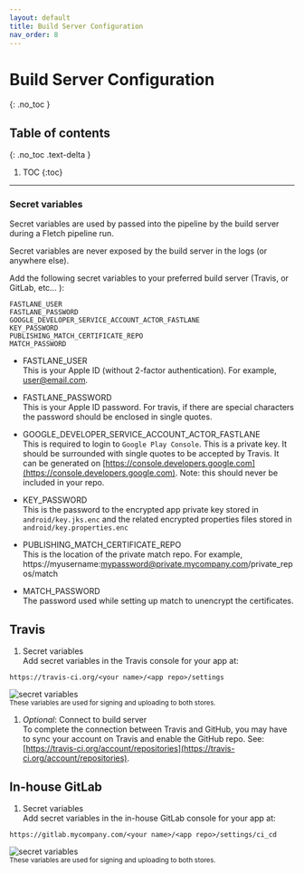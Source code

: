 ```yaml
---
layout: default
title: Build Server Configuration
nav_order: 8
---
```


# Build Server Configuration
{: .no_toc }

## Table of contents
{: .no_toc .text-delta }

1. TOC
{:toc}

---

### Secret variables 
Secret variables are used by passed into the pipeline by the build server during a Fletch pipeline run. 

Secret variables are never exposed by the build server in the logs (or anywhere else).
 
Add the following secret variables to your preferred build server (Travis, or GitLab, etc... ):

```
FASTLANE_USER
FASTLANE_PASSWORD
GOOGLE_DEVELOPER_SERVICE_ACCOUNT_ACTOR_FASTLANE
KEY_PASSWORD
PUBLISHING_MATCH_CERTIFICATE_REPO
MATCH_PASSWORD
```
    
* FASTLANE_USER  
This is your Apple ID (without 2-factor authentication). For example, user@email.com.
    
* FASTLANE_PASSWORD  
This is your Apple ID password. For travis, if there are special characters the password should be enclosed in single quotes.
        
* GOOGLE_DEVELOPER_SERVICE_ACCOUNT_ACTOR_FASTLANE  
This is required to login to `Google Play Console`. This is a private key. It should be surrounded with single quotes to be accepted by Travis. It can be generated on [https://console.developers.google.com](https://console.developers.google.com). Note: this should never be included in your repo.
        
* KEY_PASSWORD  
This is the password to the encrypted app private key stored in `android/key.jks.enc` and the related encrypted properties files stored in `android/key.properties.enc`
        
* PUBLISHING_MATCH_CERTIFICATE_REPO  
This is the location of the private match repo. For example, https://myusername:mypassword@private.mycompany.com/private_repos/match
     
* MATCH_PASSWORD  
The password used while setting up match to unencrypt the certificates.

## Travis
1. Secret variables  
Add secret variables in the Travis console for your app at:
```
https://travis-ci.org/<your name>/<app repo>/settings
```
![secret variables](../../assets/images/travis_secret_env.png)  
<small>These variables are used for signing and uploading to both stores.</small>

1. _Optional_: Connect to build server  
To complete the connection between Travis and GitHub, you may have to sync your account on Travis and enable the GitHub repo. See: [https://travis-ci.org/account/repositories](https://travis-ci.org/account/repositories).


## In-house GitLab
1. Secret variables  
Add secret variables in the in-house GitLab console for your app at:
```
https://gitlab.mycompany.com/<your name>/<app repo>/settings/ci_cd
```

![secret variables](../../assets/images/gitlab_inhouse_secret_env.png)  
<small>These variables are used for signing and uploading to both stores.</small>